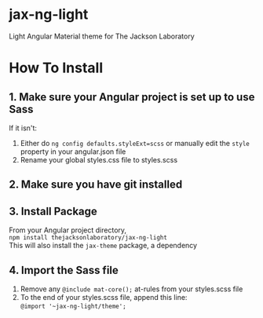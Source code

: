 # jax-ng-light
Light Angular Material theme for The Jackson Laboratory
 
# How To Install

## 1. Make sure your Angular project is set up to use Sass
If it isn't:
1. Either do `ng config defaults.styleExt=scss` or manually edit the `style` property in your angular.json file
2. Rename your global styles.css file to styles.scss 

## 2. Make sure you have git installed

## 3. Install Package
From your Angular project directory,  
`npm install thejacksonlaboratory/jax-ng-light`  
This will also install the `jax-theme` package, a dependency

## 4. Import the Sass file
1. Remove any `@include mat-core();` at-rules from your styles.scss file
2. To the end of your styles.scss file, append this line:  
`@import '~jax-ng-light/theme';`
